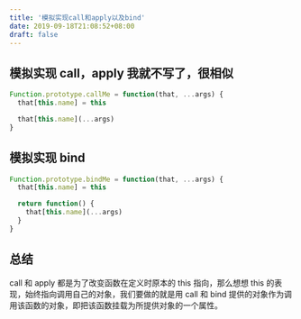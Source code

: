 ```yaml
---
title: '模拟实现call和apply以及bind'
date: 2019-09-18T21:08:52+08:00
draft: false
---
```


## 模拟实现 call，apply 我就不写了，很相似

```javascript
Function.prototype.callMe = function(that, ...args) {
  that[this.name] = this

  that[this.name](...args)
}
```

## 模拟实现 bind

```javascript
Function.prototype.bindMe = function(that, ...args) {
  that[this.name] = this

  return function() {
    that[this.name](...args)
  }
}
```

## 总结

call 和 apply 都是为了改变函数在定义时原本的 this 指向，那么想想 this 的表现，始终指向调用自己的对象，我们要做的就是用 call 和 bind 提供的对象作为调用该函数的对象，即把该函数挂载为所提供对象的一个属性。
